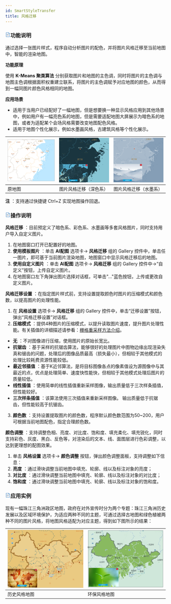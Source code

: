 ```yaml
---
id: SmartStyleTransfer
title: 风格迁移
---
```

### ![](../../img/read.gif)功能说明

通过选择一张图片样式，程序自动分析图片的配色，并将图片风格迁移至当前地图中，智能的渲染地图。

**功能原理**

使用 **K-Means 聚类算法**
分别获取图片和地图的主色调，同时将图片的主色调与地图主色调根据面积权重建立联系，将图片的主色调赋予对应地图的颜色，从而得到一幅同图片颜色风格相同的地图。

**应用场景**

* 适用于当用户已经配好了一幅地图，但是想要换一种显示风格应用到其他场景中，例如用户有一幅亮色系的地图，但是需要适配地图大屏展示为暗色系的地图，或者为适配某个会场风格需要改变地图配色风格。
* 适用于地图个性化展示，例如水墨画风格，古建筑风格等个性化展示。  

![](img/StyleTransfersource.png) | ![](img/StyleTransfer1.png) |![](img/StyleTransfer2.png) 
---|---|---  
原地图 | 图片风格迁移（深色系） | 图片风格迁移（水墨系）  

**注** ：支持通过快捷键 Ctrl+Z 实现地图操作回退。

### ![](../../img/read.gif)操作说明

**风格迁移** ：目前预定义了暗色系、彩色系、水墨画等多套风格图片，同时支持用户导入自定义图片。

1. 在地图窗口打开已配置好的地图。
2. **使用模板图片** ：单击 **AI配图** 选项卡-> **风格迁移** 组的 Gallery 控件中，单击任一图片，即可基于当前图片渲染地图，地图窗口中显示风格迁移后的地图。 
3. **使用自定义图片** ：单击 **AI配图** 选项卡-> **风格迁移** 组的 Gallery 控件中->“自定义”按钮，上传自定义图片。
4. 在地图窗口左下角弹出图片选择对话框，可单击"..."蓝色按钮，上传或更改自定义图片。

**风格迁移设置** ：在指定图片样式前，支持设置提取颜色时图片的压缩模式和颜色数，以提高图片的处理性能。

1. 在 **风格设置** 选项卡-> **风格迁移** 组的 Gallery 控件中，单击“迁移设置”按钮，弹出“风格迁移设置”对话框。
2. **压缩模式** ：提供4种图片的压缩模式，以提升读取图片速度，提升图片处理性能。有关插值的详细描述请参看：[栅格重采样方法介绍](../../DataProcessing/Registration/resamplemethod.htm)。 
* **无** ：不对图像进行压缩，使用图片的原始长宽比。
* **抗锯齿** ：基于采样的抗锯齿算法，能够很好的处理图片中图物边缘出现渲染失真和锯齿的问题，处理后的图像品质最高（损失最小），但相较于其他模式的处理比较耗费资源性能较低。
* **最近邻插值** ：基于K近邻算法，是将目标图像各点的像素值设为源图像中与其最近的点，优点是处理简单、速度快性能快，但相较于其他模式处理后图片的质量较低。
* **线性插值** ：使用简单的线性插值重新采样图像，输出质量低于三次样条插值，但性能较好。
* **三次样条插值** ：该算法使用三次插值来重新采样图像。 输出质量低于抗锯齿，但性能较高于抗锯齿。
3. **颜色数** ：支持设置提取图片的颜色数，程序默认颜色数范围为50~200，用户可根据当前地图配色，指定合理颜色数。

**颜色调整**
：支持调整色相、亮度、对比度、饱和度、填充柔化、填充锐化，同时支持彩色、灰度、黑白、反色等，对渲染后的文本、线、面图层进行色彩调整，以达到更理想的配图效果。

1. 单击 **风格设置** 选项卡-> **颜色调整** 按钮，弹出颜色调整面板，支持调整如下信息：
2. **亮度** ：通过滑块调整当前地图中填充、轮廓、线以及标注对象的亮度；
3. **对比度** ：通过滑块调整当前地图中填充、轮廓、线以及标注对象的对比度；
4. **饱和度** ：通过滑块调整当前地图中填充、轮廓、线以及标注对象的饱和度。

### ![](../../img/read.gif)应用实例

现有一幅珠江三角洲政区地图，政府在对外宣传时分为两个专题：珠江三角洲历史发展以及区域环境保护，为适应两种不同的主题，可通过选择古地图和绿色植被两种不同的图片风格，将地图风格适配为对应主题，得到如下图所示的结果：

![](img/StyleTransferexampleresult1.png) |![](img/StyleTransferexampleresult2.png)  
---|---  
历史风格地图 | 环保风格地图  


